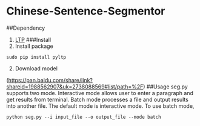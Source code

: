 # Chinese-Sentence-Segmentor
##Dependency
1. [LTP](https://github.com/HIT-SCIR/pyltp)
###Install
1. Install package
```
sudo pip install pyltp
```
2. Download model

(https://pan.baidu.com/share/link?shareid=1988562907&uk=2738088569#list/path=%2F)
##Usage
seg.py supports two mode. Interactive mode allows user to enter a paragraph and get results from terminal. Batch mode processes a file and output results into another file. The default mode is interactive mode. To use batch mode, 
```
python seg.py --i input_file --o output_file --mode batch 
```




